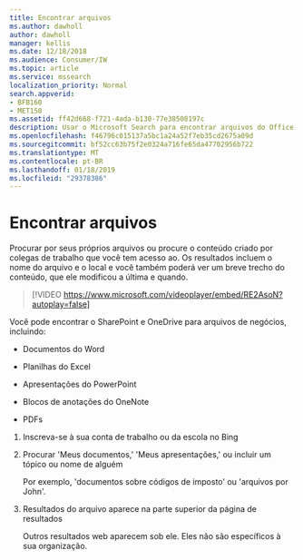 ```yaml
---
title: Encontrar arquivos
ms.author: dawholl
author: dawholl
manager: kellis
ms.date: 12/18/2018
ms.audience: Consumer/IW
ms.topic: article
ms.service: mssearch
localization_priority: Normal
search.appverid:
- BFB160
- MET150
ms.assetid: ff42d668-f721-4ada-b130-77e38508197c
description: Usar o Microsoft Search para encontrar arquivos do Office e PDFs e as informações que você verá
ms.openlocfilehash: f46796c015137a5bc1a24a52f7eb35cd2675a09d
ms.sourcegitcommit: bf52cc63b75f2e0324a716fe65da47702956b722
ms.translationtype: MT
ms.contentlocale: pt-BR
ms.lasthandoff: 01/18/2019
ms.locfileid: "29378386"
---
```

# <a name="find-files"></a>Encontrar arquivos

Procurar por seus próprios arquivos ou procure o conteúdo criado por colegas de trabalho que você tem acesso ao. Os resultados incluem o nome do arquivo e o local e você também poderá ver um breve trecho do conteúdo, que ele modificou a última e quando.
  
> [!VIDEO https://www.microsoft.com/videoplayer/embed/RE2AsoN?autoplay=false]
  
Você pode encontrar o SharePoint e OneDrive para arquivos de negócios, incluindo:
  
- Documentos do Word
    
- Planilhas do Excel
    
- Apresentações do PowerPoint
    
- Blocos de anotações do OneNote
    
- PDFs
    
1. Inscreva-se à sua conta de trabalho ou da escola no Bing
    
2. Procurar 'Meus documentos,' 'Meus apresentações,' ou incluir um tópico ou nome de alguém
    
    Por exemplo, 'documentos sobre códigos de imposto' ou 'arquivos por John'.
    
3. Resultados do arquivo aparece na parte superior da página de resultados
    
    Outros resultados web aparecem sob ele. Eles não são específicos à sua organização.



